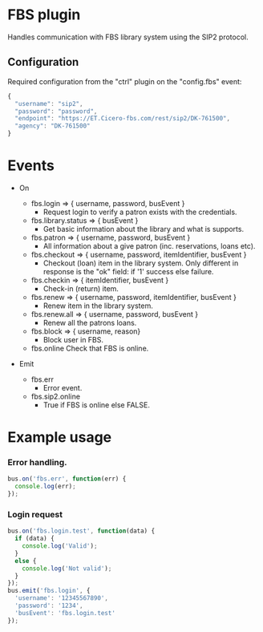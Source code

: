 # FBS plugin
Handles communication with FBS library system using the SIP2 protocol. 

## Configuration
Required configuration from the "ctrl" plugin on the "config.fbs" event:

```javascript
{
  "username": "sip2",
  "password": "password",
  "endpoint": "https://ET.Cicero-fbs.com/rest/sip2/DK-761500",
  "agency": "DK-761500"
}
```

# Events

  * On
    * fbs.login => { username, password, busEvent }
      - Request login to verify a patron exists with the credentials.
    * fbs.library.status => { busEvent }
      - Get basic information about the library and what is supports.
    * fbs.patron => { username, password, busEvent }
      - All information about a give patron (inc. reservations, loans etc).
    * fbs.checkout => { username, password, itemIdentifier, busEvent }
      - Checkout (loan) item in the library system. Only different in response is the "ok" field: if '1' success else failure.
    * fbs.checkin => { itemIdentifier, busEvent }
      - Check-in (return) item.
    * fbs.renew => { username, password, itemIdentifier, busEvent }
      - Renew item in the library system.
    * fbs.renew.all => { username, password, busEvent }
      - Renew all the patrons loans.
    * fbs.block => { username, reason}
      - Block user in FBS.
    * fbs.online
      Check that FBS is online.

  * Emit
    * fbs.err
      - Error event.
    * fbs.sip2.online
      - True if FBS is online else FALSE.
    

# Example usage

### Error handling.
```javascript
bus.on('fbs.err', function(err) {
  console.log(err);
});
```

### Login request
```javascript
bus.on('fbs.login.test', function(data) {
  if (data) {
    console.log('Valid');
  }
  else {
    console.log('Not valid');
  }
});
bus.emit('fbs.login', {
  'username': '12345567890',
  'password': '1234',
  'busEvent': 'fbs.login.test'
});
```